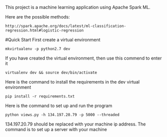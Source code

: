 This project is a machine learning application using Apache Spark ML.

Here are the possible methods:
```
http://spark.apache.org/docs/latest/ml-classification-regression.html#logistic-regression
```

#Quick Start
First create a virtual environment
```
mkvirtualenv -p python2.7 dev
```

If you have created the virtual environment, then use this commend to enter it
```
virtualenv dev && source dev/bin/activate
```
Here is the command to install the requirements in the dev virtual environment
```
pip install -r requirements.txt
```
Here is the command to set up and run the program
```
python views.py -h 134.197.20.79 -p 5000 --threaded
```
134.197.20.79 should be replaced with your machine ip address. The command is to set up a server with your machine